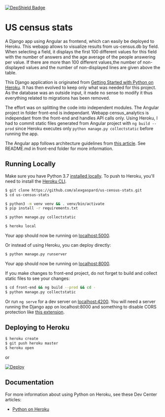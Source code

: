 [![DepShield Badge](https://depshield.sonatype.org/badges/alexgaspard/us-census-stats/depshield.svg)](https://github.com/alexgaspard/us-census-stats/issues)

# US census stats

A Django app using Angular as frontend, which can easily be deployed to Heroku. This webapp allows to visualize results from us-census.db by field. When selecting a field, it displays the first 100 different values for this field with the number of answers and the age average of the people answering per value. If there are more than 100 different values,the number of non-displayed
values and the number of non-displayed lines are given above the table.

This Django application is originated from [Getting Started with Python on Heroku](https://devcenter.heroku.com/articles/getting-started-with-python). It has then evolved to keep only what was needed for this project. As the database was an outside input, it made no sense to modify it thus everything related to migrations has been removed. 

The effort was on splitting the code into independent modules. The Angular project in folder front-end is independant. Webapp census_analytics is independant from the front-end and handles API calls only. Using Heroku, I had to commit static files generated from Angular project with `ng build --prod` since Heroku executes only `python manage.py collectstatic` before running the app. 

The Angular app follows architecture guidelines from [this article](https://medium.com/@cyrilletuzi/architecture-in-angular-projects-242606567e40). See README.md in front-end folder for more information.

## Running Locally

Make sure you have Python 3.7 [installed locally](http://install.python-guide.org). To push to Heroku, you'll need to install the [Heroku CLI](https://devcenter.heroku.com/articles/heroku-cli).

```sh
$ git clone https://github.com/alexgaspard/us-census-stats.git
$ cd us-census-stats

$ python3 -m venv venv && . venv/bin/activate
$ pip install -r requirements.txt

$ python manage.py collectstatic

$ heroku local
```

Your app should now be running on [localhost:5000](http://localhost:5000/).

Or instead of using Heroku, you can deploy directly:

```sh
$ python manage.py runserver
```

Your app should now be running on [localhost:8000](http://localhost:8000/).

If you make changes to front-end project, do not forget to build and collect static files to see your changes:

```sh
$ cd front-end && ng build --prod && cd -
$ python manage.py collectstatic
```

Or run `ng serve` for a dev server on [localhost:4200](http://localhost:4200/). You will need a server running the Django app on localhost:8000 and something to disable CORS protection like [this extension](https://addons.mozilla.org/en-US/firefox/addon/cors-everywhere/).

## Deploying to Heroku

```sh
$ heroku create
$ git push heroku master
$ heroku open
```
or

[![Deploy](https://www.herokucdn.com/deploy/button.svg)](https://heroku.com/deploy)

## Documentation

For more information about using Python on Heroku, see these Dev Center articles:

- [Python on Heroku](https://devcenter.heroku.com/categories/python)
